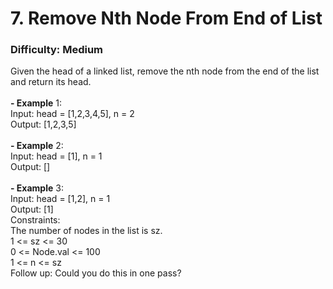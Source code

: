 # 7. Remove Nth Node From End of List
### Difficulty: Medium
Given the head of a linked list, remove the nth node from the end of the list and return its head. <br/>   <br/><b>- Example</b> 1: <br/> Input: head = [1,2,3,4,5], n = 2 <br/> Output: [1,2,3,5] <br/> <br/><b>- Example</b> 2: <br/> Input: head = [1], n = 1 <br/> Output: [] <br/> <br/><b>- Example</b> 3: <br/> Input: head = [1,2], n = 1 <br/> Output: [1] <br/>   Constraints: <br/> The number of nodes in the list is sz. <br/> 1 <= sz <= 30 <br/> 0 <= Node.val <= 100 <br/> 1 <= n <= sz <br/>   Follow up: Could you do this in one pass?